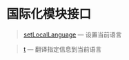 国际化模块接口
==============

> [setLocalLanguage](http://git.oschina.net/gaoxiang/SE-For-ASP/tree/master/Docs/Api/I18N/setLocalLanguage.md) &mdash; 设置当前语言

> [t](http://git.oschina.net/gaoxiang/SE-For-ASP/tree/master/Docs/Api/I18N/t.md) &mdash; 翻译指定信息到当前语言